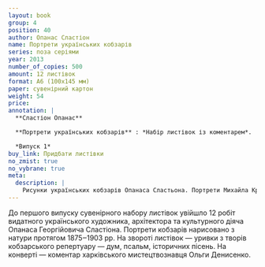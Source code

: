 ```yaml
---
layout: book
group: 4
position: 40
author: Опанас Сластіон
name: Портрети українських кобзарів
series: поза серіями
year: 2013
number_of_copies: 500
amount: 12 листівок
format: А6 (100х145 мм)
paper: сувенірний картон
weight: 54
price:
annotation: |
  **Сластіон Опанас**

  **Портрети українських кобзарів** : *Набір листівок із коментарем*.

  *Випуск 1*
buy_link: Придбати листівки
no_zmist: true
no_vybrane: true
meta:
  description: |
    Рисунки українських кобзарів Опанаса Сластьона. Портрети Михайла Кравченка та Степана Пасюги.
---
```


До першого випуску сувенірного набору листівок увійшло 12 робіт видатного українського художника,
архітектора та культурного діяча Опанаса Георгійовича Сластіона. Портрети кобзарів нарисовано з натури
протягом 1875‒1903 рр. На звороті листівок — уривки з творів кобзарського репертуару — дум, псальм,
історичних пісень. На конверті — коментар харківського мистецтвознавця Ольги Денисенко.

